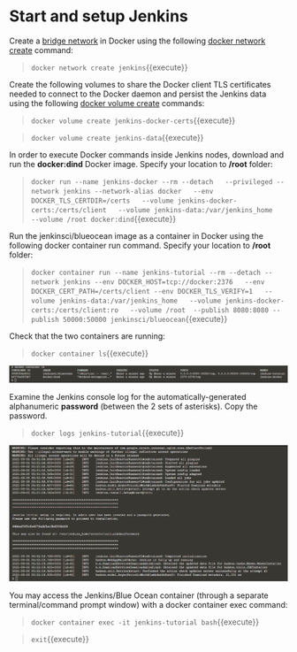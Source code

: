 # Start and setup Jenkins

Create a [bridge network](https://docs.docker.com/network/bridge/) in Docker using the following [docker network create](https://docs.docker.com/engine/reference/commandline/network_create/) command:
> `docker network create jenkins`{{execute}}

Create the following volumes  to share the Docker client TLS certificates needed to connect to the Docker daemon and persist the Jenkins data using the following [docker volume create](https://docs.docker.com/engine/reference/commandline/volume_create/) commands:
> `docker volume create jenkins-docker-certs`{{execute}}

> `docker volume create jenkins-data`{{execute}}

In order to execute Docker commands inside Jenkins nodes, download and run the **docker:dind** Docker image. Specify your location to **/root** folder:
> `docker run --name jenkins-docker --rm --detach   --privileged --network jenkins --network-alias docker   --env DOCKER_TLS_CERTDIR=/certs   --volume jenkins-docker-certs:/certs/client   --volume jenkins-data:/var/jenkins_home   --volume /root docker:dind`{{execute}}

Run the jenkinsci/blueocean image as a container in Docker using the following docker container run command. Specify your location to **/root** folder:
>  `docker container run --name jenkins-tutorial --rm --detach --network jenkins --env DOCKER_HOST=tcp://docker:2376   --env DOCKER_CERT_PATH=/certs/client --env DOCKER_TLS_VERIFY=1   --volume jenkins-data:/var/jenkins_home   --volume jenkins-docker-certs:/certs/client:ro   --volume /root  --publish 8080:8080 --publish 50000:50000 jenkinsci/blueocean`{{execute}}

Check that the two containers are running:
> `docker container ls`{{execute}}

![Image 5](./assets/5.png)

Examine the Jenkins console log for the automatically-generated alphanumeric **password** (between the 2 sets of asterisks). Copy the password.
> `docker logs jenkins-tutorial`{{execute}}

![Image 6](./assets/6.png)

You may access the Jenkins/Blue Ocean container (through a separate terminal/command prompt window) with a docker container exec command:
> `docker container exec -it jenkins-tutorial bash`{{execute}}
 
> `exit`{{execute}}

<br/>